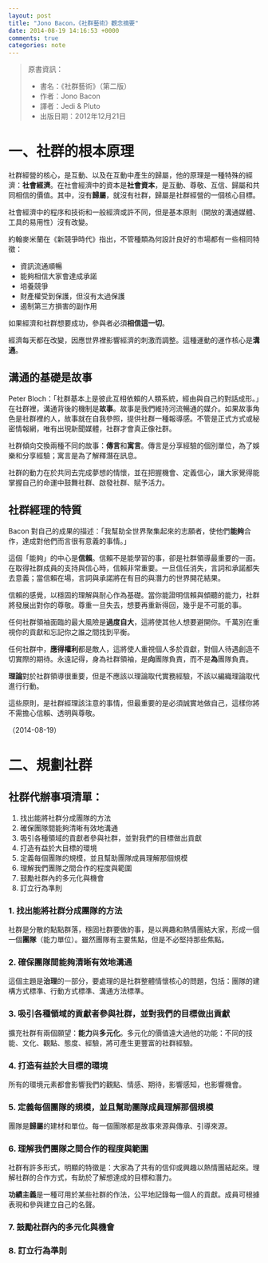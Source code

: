 ```yaml
---
layout: post
title: "Jono Bacon，《社群藝術》觀念摘要"
date: 2014-08-19 14:16:53 +0000
comments: true
categories: note
---
```


> 原書資訊：
> * 書名：《社群藝術》（第二版）
> * 作者：Jono Bacon
> * 譯者：Jedi & Pluto
> * 出版日期：2012年12月21日

# 一、社群的根本原理

社群經營的核心，是互動、以及在互動中產生的歸屬，他的原理是一種特殊的經濟：**社會經濟**。在社會經濟中的資本是**社會資本**，是互動、尊敬、互信、歸屬和共同相信的價值。其中，沒有**歸屬**，就沒有社群，歸屬是社群經營的一個核心目標。

社會經濟中的程序和技術和一般經濟或許不同，但是基本原則（開放的溝通媒體、工具的易用性）沒有改變。

<!--more-->

約翰麥米蘭在《新競爭時代》指出，不管種類為何設計良好的市場都有一些相同特徵：
* 資訊流通順暢
* 能夠相信大家會達成承諾
* 培養競爭
* 財產權受到保護，但沒有太過保護
* 遏制第三方損害的副作用

如果經濟和社群想要成功，參與者必須**相信這一切**。

經濟每天都在改變，因應世界裡影響經濟的刺激而調整。這種運動的運作核心是**溝通**。

## 溝通的基礎是故事

Peter Bloch：「社群基本上是彼此互相依賴的人類系統，經由與自己的對話成形。」在社群裡，溝通背後的機制是**故事**。故事是我們維持河流暢通的媒介。如果故事角色是社群裡的人，故事就在自我參照，提供社群一種報導感。不管是正式方式或秘密情報網，唯有出現新聞媒體，社群才會真正像社群。

社群傾向交換兩種不同的故事：**傳言**和**寓言**。傳言是分享經驗的個別單位，為了娛樂和分享經驗；寓言是為了解釋潛在訊息。

社群的動力在於共同去完成夢想的情懷，並在把握機會、定義信心，讓大家覺得能掌握自己的命運中鼓舞社群、啟發社群、賦予活力。

## 社群經理的特質

Bacon 對自己的成果的描述：「我幫助全世界聚集起來的志願者，使他們**能夠**合作，達成對他們而言很有意義的事情。」

這個「能夠」的中心是**信賴**。信賴不是能學習的事，卻是社群領導最重要的一面。在取得社群成員的支持與信心時，信賴非常重要。一旦信任消失，言詞和承諾都失去意義；當信賴在場，言詞與承諾將在有目的與潛力的世界開花結果。

信賴的感覺，以穩固的理解與耐心作為基礎。當你能證明信賴與傾聽的能力，社群將發展出對你的尊敬。尊重一旦失去，想要再重新得回，幾乎是不可能的事。

任何社群領袖面臨的最大風險是**過度自大**，這將使其他人想要避開你。千萬別在重視你的貢獻和忘記你之誰之間找到平衡。

任何社群中，**應得權利**都是敵人，這將使人重視個人多於貢獻，對個人待遇創造不切實際的期待。永遠記得，身為社群領袖，是**向**團隊負責，而不是**為**團隊負責。

**理論**對於社群領導很重要，但是不應該以理論取代實務經驗，不該以編織理論取代進行行動。

這些原則，是社群經理該注意的事情，但最重要的是必須誠實地做自己，這樣你將不需擔心信賴、透明與尊敬。

（2014-08-19）

# 二、規劃社群

## 社群代辦事項清單：

1. 找出能將社群分成團隊的方法
2. 確保團隊間能夠清晰有效地溝通
3. 吸引各種領域的貢獻者參與社群，並對我們的目標做出貢獻
4. 打造有益於大目標的環境
5. 定義每個團隊的規模，並且幫助團隊成員理解那個規模
6. 理解我們團隊之間合作的程度與範圍
7. 鼓勵社群內的多元化與機會
8. 訂立行為準則

### 1. 找出能將社群分成團隊的方法

社群是分散的點點群落，穩固社群要做的事，是以興趣和熱情團結大家，形成一個一個**團隊**（能力單位）。雖然團隊有主要焦點，但是不必堅持那些焦點。

### 2. 確保團隊間能夠清晰有效地溝通

這個主題是**治理**的一部分，要處理的是社群整體情懷核心的問題，包括：團隊的建構方式標準、行動方式標準、溝通方法標準。

### 3. 吸引各種領域的貢獻者參與社群，並對我們的目標做出貢獻

擴充社群有兩個願望：**能力**與**多元化**。多元化的價值遠大過他的功能：不同的技能、文化、觀點、態度、經驗，將可產生更豐富的社群經驗。

### 4. 打造有益於大目標的環境

所有的環境元素都會影響我們的觀點、情感、期待，影響感知，也影響機會。

### 5. 定義每個團隊的規模，並且幫助團隊成員理解那個規模

團隊是**歸屬**的建材和單位。每一個團隊都是故事來源與傳承、引導來源。

### 6. 理解我們團隊之間合作的程度與範圍

社群有許多形式，明顯的特徵是：大家為了共有的信仰或興趣以熱情團結起來。理解社群的合作方式，有助於了解想達成的目標和潛力。

**功績主義**是一種可用於某些社群的作法，公平地記錄每一個人的貢獻。成員可根據表現和參與建立自己的名聲。

### 7. 鼓勵社群內的多元化與機會



### 8. 訂立行為準則



